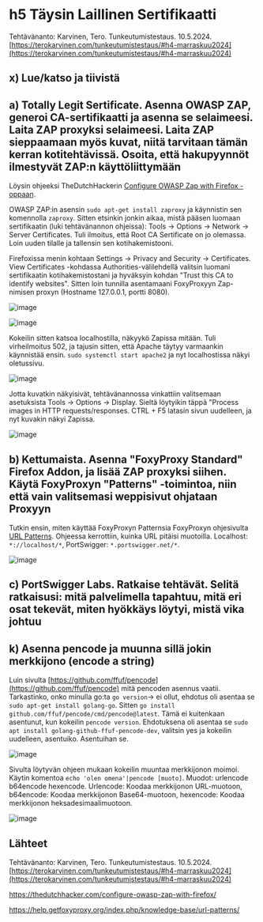 # h5 Täysin Laillinen Sertifikaatti

Tehtävänanto: Karvinen, Tero. Tunkeutumistestaus. 10.5.2024. [https://terokarvinen.com/tunkeutumistestaus/#h4-marraskuu2024](https://terokarvinen.com/tunkeutumistestaus/#h4-marraskuu2024)

## x) Lue/katso ja tiivistä



## a) Totally Legit Sertificate. Asenna OWASP ZAP, generoi CA-sertifikaatti ja asenna se selaimeesi. Laita ZAP proxyksi selaimeesi. Laita ZAP sieppaamaan myös kuvat, niitä tarvitaan tämän kerran kotitehtävissä. Osoita, että hakupyynnöt ilmestyvät ZAP:n käyttöliittymään

Löysin ohjeeksi TheDutchHackerin [Configure OWASP Zap with Firefox -oppaan](https://thedutchhacker.com/configure-owasp-zap-with-firefox/).

OWASP ZAP:in asensin ``sudo apt-get install zaproxy`` ja käynnistin sen komennolla ``zaproxy``. Sitten etsinkin jonkin aikaa, mistä pääsen luomaan sertifikaatin (luki tehtävänannon ohjeissa): Tools -> Options -> Network -> Server Certificates. Tuli ilmoitus, että Root CA Sertificate on jo olemassa. Loin uuden tilalle ja tallensin sen kotihakemistooni.

Firefoxissa menin kohtaan Settings -> Privacy and Security -> Certificates. View Certificates -kohdassa Authorities-välilehdellä valitsin luomani sertifikaatin kotihakemistostani ja hyväksyin kohdan "Trust this CA to identify websites". Sitten loin tunnilla asentamaani FoxyProxyyn Zap-nimisen proxyn (Hostname 127.0.0.1, portti 8080).

![image](https://github.com/user-attachments/assets/1226b538-1ad0-4341-be13-1bcf1febd3f9)


![image](https://github.com/user-attachments/assets/097945e7-e9d0-4ca7-90c2-c6a9b245b91c)

Kokeilin sitten katsoa localhostilla, näkyykö Zapissa mitään. Tuli virheilmoitus 502, ja tajusin sitten, että Apache täytyy varmaankin käynnistää ensin. ``sudo systemctl start apache2`` ja nyt localhostissa näkyi oletussivu. 

![image](https://github.com/user-attachments/assets/b934bb70-1003-475a-88f8-6d0caefbd3d0)

Jotta kuvatkin näkyisivät, tehtävänannossa vinkattiin valitsemaan asetuksista Tools -> Options -> Display. Sieltä löytyikin täppä "Process images in HTTP requests/responses. CTRL + F5 latasin sivun uudelleen, ja nyt kuvakin näkyi Zapissa.

![image](https://github.com/user-attachments/assets/7855659a-717c-4f79-92ae-a43eac070ddd)


## b) Kettumaista. Asenna "FoxyProxy Standard" Firefox Addon, ja lisää ZAP proxyksi siihen. Käytä FoxyProxyn "Patterns" -toimintoa, niin että vain valitsemasi weppisivut ohjataan Proxyyn

Tutkin ensin, miten käyttää FoxyProxyn Patternsia FoxyProxyn ohjesivulta [URL Patterns](https://help.getfoxyproxy.org/index.php/knowledge-base/url-patterns/). Ohjeessa kerrottiin, kuinka URL pitäisi muotoilla. Localhost: ``*://localhost/*``, PortSwigger: ``*.portswigger.net/*``. 

![image](https://github.com/user-attachments/assets/45e448e2-9d37-421b-8d22-d7886cafb939)


## c) PortSwigger Labs. Ratkaise tehtävät. Selitä ratkaisusi: mitä palvelimella tapahtuu, mitä eri osat tekevät, miten hyökkäys löytyi, mistä vika johtuu



## k) Asenna pencode ja muunna sillä jokin merkkijono (encode a string)

Luin sivulta [https://github.com/ffuf/pencode](https://github.com/ffuf/pencode) mitä pencoden asennus vaatii. Tarkastinko, onko minulla go:ta ``go version``-> ei ollut, ehdotus oli asentaa se ``sudo apt-get install golang-go``. Sitten ``go install github.com/ffuf/pencode/cmd/pencode@latest``. Tämä ei kuitenkaan asentunut, kun kokeilin ``pencode version``. Ehdotuksena oli asentaa se ``sudo apt install golang-github-ffuf-pencode-dev``, valitsin yes ja kokeilin uudelleen, asentuiko. Asentuihan se. 

![image](https://github.com/user-attachments/assets/0ff11f6a-776d-425c-929e-939a0e4ae2c3)


Sivulta löytyvän ohjeen mukaan kokeilin muuntaa merkkijonon moimoi. Käytin komentoa ``echo 'olen omena'|pencode [muoto]``. Muodot: urlencode b64encode hexencode. Urlencode: Koodaa merkkijonon URL-muotoon, b64encode: Koodaa merkkijonon Base64-muotoon, hexencode: Koodaa merkkijonon heksadesimaalimuotoon.


![image](https://github.com/user-attachments/assets/c21fe116-370a-4495-ae34-091a17d43896)




## Lähteet

Tehtävänanto: Karvinen, Tero. Tunkeutumistestaus. 10.5.2024. [https://terokarvinen.com/tunkeutumistestaus/#h4-marraskuu2024](https://terokarvinen.com/tunkeutumistestaus/#h4-marraskuu2024)

https://thedutchhacker.com/configure-owasp-zap-with-firefox/

https://help.getfoxyproxy.org/index.php/knowledge-base/url-patterns/
